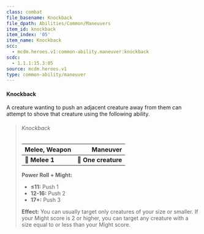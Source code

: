 ```yaml
---
class: combat
file_basename: Knockback
file_dpath: Abilities/Common/Maneuvers
item_id: knockback
item_index: '05'
item_name: Knockback
scc:
  - mcdm.heroes.v1:common-ability.maneuver:knockback
scdc:
  - 1.1.1:15.3:05
source: mcdm.heroes.v1
type: common-ability/maneuver
---
```


#### Knockback

A creature wanting to push an adjacent creature away from them can attempt to shove that creature using the following ability.

<!-- -->
> ###### Knockback
>
> | **Melee, Weapon** |        **Maneuver** |
> | ----------------- | ------------------: |
> | **📏 Melee 1**    | **🎯 One creature** |
>
> **Power Roll + Might:**
>
> - **≤11:** Push 1
> - **12-16:** Push 2
> - **17+:** Push 3
>
> **Effect:** You can usually target only creatures of your size or smaller. If your Might score is 2 or higher, you can target any creature with a size equal to or less than your Might score.
